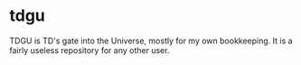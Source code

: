 # tdgu
TDGU is TD's gate into the Universe, mostly for my own bookkeeping. It is a fairly useless repository for any other user.


